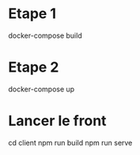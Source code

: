 # Etape 1 

docker-compose build

# Etape 2

docker-compose up 

# Lancer le front 

cd client 
npm run build
npm run serve 


